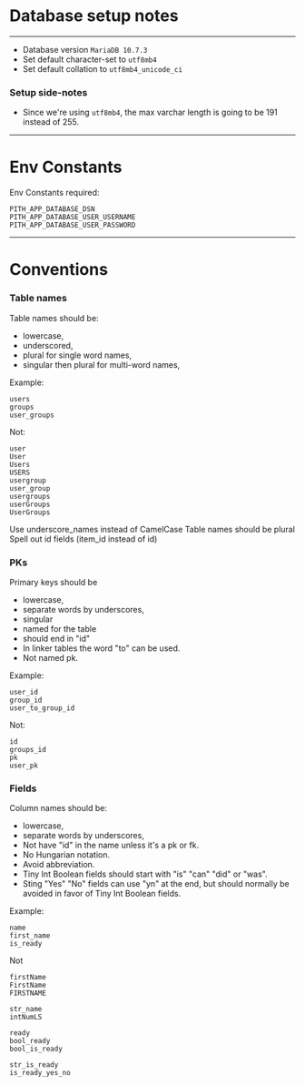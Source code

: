 # Database setup notes

---

- Database version `MariaDB 10.7.3`
- Set default character-set to `utf8mb4`
- Set default collation to `utf8mb4_unicode_ci`

### Setup side-notes

* Since we're using `utf8mb4`, the max varchar length is going to be 191 instead of 255.

---

# Env Constants

Env Constants required:

```
PITH_APP_DATABASE_DSN
PITH_APP_DATABASE_USER_USERNAME
PITH_APP_DATABASE_USER_PASSWORD
```

---
# Conventions

### Table names

Table names should be: 
- lowercase, 
- underscored, 
- plural for single word names,
- singular then plural for multi-word names,

Example:
```
users
groups
user_groups
```

Not:
```
user
User
Users
USERS
usergroup
user_group
usergroups
userGroups
UserGroups

```


Use underscore_names instead of CamelCase
Table names should be plural
Spell out id fields (item_id instead of id)


### PKs

Primary keys should be

- lowercase,
- separate words by underscores,
- singular
- named for the table
- should end in "id"
- In linker tables the word "to" can be used.
- Not named pk.

Example:
```
user_id
group_id
user_to_group_id
```

Not:
```
id
groups_id
pk
user_pk
```


### Fields

Column names should be:
- lowercase,
- separate words by underscores,
- Not have "id" in the name unless it's a pk or fk.
- No Hungarian notation.
- Avoid abbreviation.
- Tiny Int Boolean fields should start with "is" "can" "did" or "was".
- Sting "Yes" "No" fields can use "yn" at the end, but should normally be avoided in favor of Tiny Int Boolean fields.

Example:
```
name
first_name
is_ready
```

Not
```
firstName
FirstName
FIRSTNAME

str_name
intNumLS

ready
bool_ready
bool_is_ready

str_is_ready
is_ready_yes_no
```